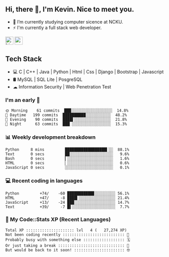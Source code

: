 ## Hi, there 👋, I'm Kevin. Nice to meet you.

- 🌱 I’m currently studying computer sicence at NCKU.
- ⚡ I'm currently a full stack web developer.

<a href="https://www.linkedin.com/in/kevin12686/"><img alt="LinkedIn" src="https://img.shields.io/badge/linkedin%20-%230077B5.svg?&style=for-the-badge&logo=linkedin&logoColor=white" height=25></a>
<a href="https://www.instagram.com/kevin12686/"><img src="https://img.shields.io/badge/instagram-3f729b?&style=for-the-badge&logo=instagram&logoColor=white" height=25></a>

## Tech Stack

* 💻 C | C++ | Java | Python | Html | Css | Django | Bootstrap | Javascript
* 🛢️ MySQL | SQL Lite | PosgreSQL
* ☁ Information Security | Web Penetration Test

### I'm an early 🐤

<!-- early_bird start -->

```text
🌞 Morning    61 commits  ███░░░░░░░░░░░░░░░░░░  14.8%
🌆 Daytime   199 commits  ██████████░░░░░░░░░░░  48.2%
🌃 Evening    90 commits  ████▌░░░░░░░░░░░░░░░░  21.8%
🌙 Night      63 commits  ███▏░░░░░░░░░░░░░░░░░  15.3%
```

<!-- early_bird end -->

### 📊 Weekly development breakdown

<!-- code_time start -->

```text
Python     8 mins         ██████████████████▍░░  88.1%
Text       0 secs         ██░░░░░░░░░░░░░░░░░░░   9.6%
Bash       0 secs         ▎░░░░░░░░░░░░░░░░░░░░   1.6%
HTML       0 secs         ▏░░░░░░░░░░░░░░░░░░░░   0.6%
JavaScript 0 secs         ░░░░░░░░░░░░░░░░░░░░░   0.1%
```

<!-- code_time end -->

### 💻 Recent coding in languages

<!-- code_diff start -->

```text
Python         +74/    -60 ███████████▊░░░░░░░░░ 56.1%
HTML           +47/     -8 ████▍░░░░░░░░░░░░░░░░ 21.4%
JavaScript     +13/    -24 ███░░░░░░░░░░░░░░░░░░ 14.7%
Text           +39/     -7 █▌░░░░░░░░░░░░░░░░░░░  7.7%
```

<!-- code_diff end -->

### 🧰 My Code::Stats XP (Recent Languages)

<!-- codestats start -->

```text
Total XP ::::::::::::::::::::: lvl   4 (   27,274 XP) 
Not been coding recently ::::::::::::::::::::::::::: 🙈
Probably busy with something else :::::::::::::::::: 🗓
Or just taking a break ::::::::::::::::::::::::::::: 🌴
But would be back to it soon! :::::::::::::::::::::: 🤓
```

<!-- codestats end -->
